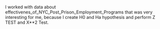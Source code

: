 I worked with data about effectivenes_of_NYC_Post_Prison_Employment_Programs that was very interesting for me, because I create H0 and Ha hypothesis and perform Z TEST and X**2 Test.
